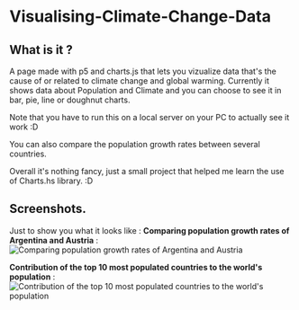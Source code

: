 # Visualising-Climate-Change-Data

## What is it ?
A page made with p5 and charts.js that lets you vizualize data that's the cause of  or related to climate change and global warming.
Currently it shows data about Population and Climate and you can choose to see it in bar, pie, line or doughnut charts.

Note that you have to run this on a local server on your PC to actually see it work :D

You can also compare the population growth rates between several countries.

Overall it's nothing fancy, just a small project that helped me learn the use of Charts.hs library. :D

## Screenshots.
Just to show you what it looks like :
**Comparing population growth rates of Argentina and Austria** :
![Comparing population growth rates of Argentina and Austria](https://i.imgur.com/zJGWDfe.png)

**Contribution of the top 10 most populated countries to the world's population** : 
![Contribution of the top 10 most populated countries to the world's population](https://i.imgur.com/m3dEBPz.png)
